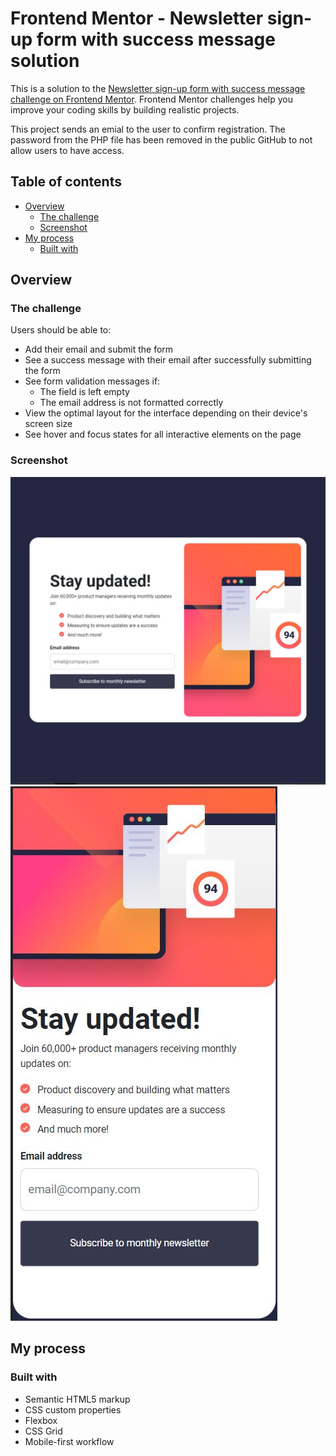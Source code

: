 # Frontend Mentor - Newsletter sign-up form with success message solution

This is a solution to the [Newsletter sign-up form with success message challenge on Frontend Mentor](https://www.frontendmentor.io/challenges/newsletter-signup-form-with-success-message-3FC1AZbNrv). Frontend Mentor challenges help you improve your coding skills by building realistic projects. 

This project sends an emial to the user to confirm registration. The password from the PHP file has been removed in the public GitHub to not allow users to have access.

## Table of contents

- [Overview](#overview)
  - [The challenge](#the-challenge)
  - [Screenshot](#screenshot)
- [My process](#my-process)
  - [Built with](#built-with)

## Overview

### The challenge

Users should be able to:

- Add their email and submit the form
- See a success message with their email after successfully submitting the form
- See form validation messages if:
  - The field is left empty
  - The email address is not formatted correctly
- View the optimal layout for the interface depending on their device's screen size
- See hover and focus states for all interactive elements on the page

### Screenshot

![](./screenshots/largeView.JPG)
![](./screenshots/mobileView.JPG)


## My process

### Built with

- Semantic HTML5 markup
- CSS custom properties
- Flexbox
- CSS Grid
- Mobile-first workflow

